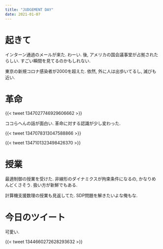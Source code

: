 ```yaml
---
title: "JUDGEMENT DAY"
date: 2021-01-07
---
```


# 起きて
インターン通過のメールが来た. わーい. 後, アメリカの国会議事堂が占拠されたらしい. すごい瞬間を見てるのかもしれない.

東京の新規コロナ感染者が2000を超えた. 依然, 外に人は出歩いてるし, 滅びも近い.

# 革命
{{< tweet 1347027746929606662 >}}

ココらへんの話が面白い. 革命に対する認識が少し変わった.

{{< tweet 1347078313047588866 >}}

{{< tweet 1347101323498426370 >}}

# 授業
最適制御の授業を受けた. 非線形のダイナミクスが拘束条件になるの, かなりめんどくさそう. 扱い方が新鮮でもある.

計算機支援数理の授業も見返してた. SDP問題を解きたいよな俺もな.


# 今日のツイート

可愛い.

{{< tweet 1344660272628293632 >}}